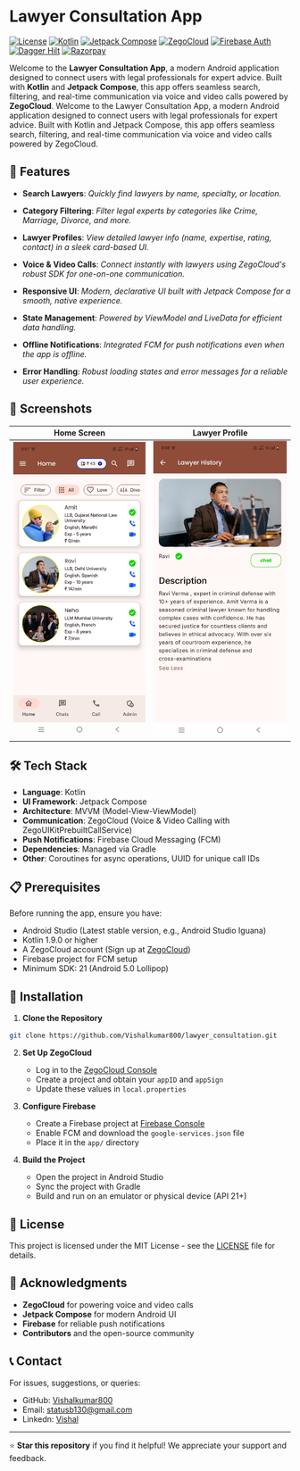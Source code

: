 # Lawyer Consultation App

[![License](https://img.shields.io/badge/License-MIT-blue.svg)](https://opensource.org/licenses/MIT)
[![Kotlin](https://img.shields.io/badge/Kotlin-2.0.0-purple.svg)](https://kotlinlang.org/)
[![Jetpack Compose](https://img.shields.io/badge/Jetpack%20Compose-2024.04.01-brightgreen.svg)](https://developer.android.com/jetpack/compose)
[![ZegoCloud](https://img.shields.io/badge/ZegoCloud-Voice%20%26%20Video-orange.svg)](https://www.zegocloud.com/)
[![Firebase Auth](https://img.shields.io/badge/Firebase-Auth-yellowgreen.svg)](https://firebase.google.com/docs/auth)
[![Dagger Hilt](https://img.shields.io/badge/Dagger-Hilt-red.svg)](https://dagger.dev/hilt/)
[![Razorpay](https://img.shields.io/badge/Razorpay-1.6.41-blue.svg)](https://github.com/razorpay/razorpay-android)



Welcome to the **Lawyer Consultation App**, a modern Android application designed to connect users with legal professionals for expert advice. Built with **Kotlin** and **Jetpack Compose**, this app offers seamless search, filtering, and real-time communication via voice and video calls powered by **ZegoCloud**.
Welcome to the Lawyer Consultation App, a modern Android application designed to connect users with legal professionals for expert advice. Built with Kotlin and Jetpack Compose, this app offers seamless search, filtering, and real-time communication via voice and video calls powered by ZegoCloud.

## 🌟 Features

- **Search Lawyers**: *Quickly find lawyers by name, specialty, or location.*
- **Category Filtering**: *Filter legal experts by categories like Crime, Marriage, Divorce, and more.*
- **Lawyer Profiles**: *View detailed lawyer info (name, expertise, rating, contact) in a sleek card-based UI.*

- **Voice & Video Calls**: *Connect instantly with lawyers using ZegoCloud's robust SDK for one-on-one communication.*

- **Responsive UI**: *Modern, declarative UI built with Jetpack Compose for a smooth, native experience.*

- **State Management**: *Powered by ViewModel and LiveData for efficient data handling.*

- **Offline Notifications**: *Integrated FCM for push notifications even when the app is offline.*

- **Error Handling**: *Robust loading states and error messages for a reliable user experience.*

## 📸 Screenshots
| Home Screen | Lawyer Profile |
|-------------|----------------|
| ![Home](https://github.com/Vishalkumar800/lawyer_consultation/blob/master/app/src/main/assets/image3.jpg) | ![Profile](https://github.com/Vishalkumar800/lawyer_consultation/blob/master/app/src/main/assets/image4.jpg) |


## 🛠️ Tech Stack
- **Language**: Kotlin
- **UI Framework**: Jetpack Compose
- **Architecture**: MVVM (Model-View-ViewModel)
- **Communication**: ZegoCloud (Voice & Video Calling with ZegoUIKitPrebuiltCallService)
- **Push Notifications**: Firebase Cloud Messaging (FCM)
- **Dependencies**: Managed via Gradle
- **Other**: Coroutines for async operations, UUID for unique call IDs

## 📋 Prerequisites

Before running the app, ensure you have:
- Android Studio (Latest stable version, e.g., Android Studio Iguana)
- Kotlin 1.9.0 or higher
- A ZegoCloud account (Sign up at [ZegoCloud](https://www.zegocloud.com/))
- Firebase project for FCM setup
- Minimum SDK: 21 (Android 5.0 Lollipop)

## 🚀 Installation

1. **Clone the Repository**
```bash
git clone https://github.com/Vishalkumar800/lawyer_consultation.git
```

2. **Set Up ZegoCloud**
   - Log in to the [ZegoCloud Console](https://console.zegocloud.com/)
   - Create a project and obtain your `appID` and `appSign`
   - Update these values in `local.properties`

3. **Configure Firebase**
   - Create a Firebase project at [Firebase Console](https://console.firebase.google.com/)
   - Enable FCM and download the `google-services.json` file
   - Place it in the `app/` directory
    
4. **Build the Project**
   - Open the project in Android Studio
   - Sync the project with Gradle
   - Build and run on an emulator or physical device (API 21+)

## 📜 License

This project is licensed under the MIT License - see the [LICENSE](LICENSE) file for details.


## 🙌 Acknowledgments

- **ZegoCloud** for powering voice and video calls
- **Jetpack Compose** for modern Android UI
- **Firebase** for reliable push notifications
- **Contributors** and the open-source community

## 📞 Contact

For issues, suggestions, or queries:
- GitHub: [Vishalkumar800](https://github.com/Vishalkumar800)
- Email: statusb130@gmail.com
- Linkedn: [Vishal]()

---

⭐ **Star this repository** if you find it helpful! We appreciate your support and feedback.
